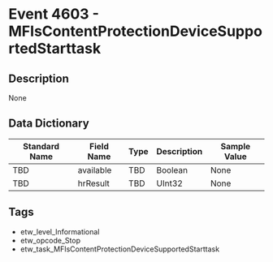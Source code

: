 # Event 4603 - MFIsContentProtectionDeviceSupportedStarttask

## Description
None

## Data Dictionary
|Standard Name|Field Name|Type|Description|Sample Value|
|---|---|---|---|---|
|TBD|available|TBD|Boolean|None|None|
|TBD|hrResult|TBD|UInt32|None|None|

## Tags
* etw_level_Informational
* etw_opcode_Stop
* etw_task_MFIsContentProtectionDeviceSupportedStarttask